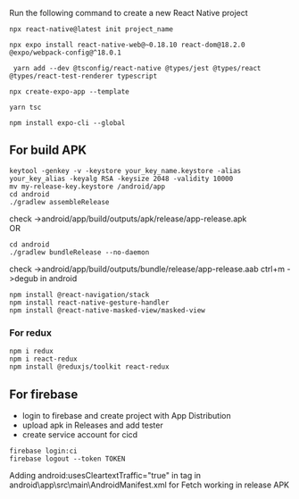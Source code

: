 Run the following command to create a new React Native project
```
npx react-native@latest init project_name
```
```
npx expo install react-native-web@~0.18.10 react-dom@18.2.0 @expo/webpack-config@^18.0.1
```
```
 yarn add --dev @tsconfig/react-native @types/jest @types/react @types/react-test-renderer typescript
```
```
npx create-expo-app --template
```
```
yarn tsc
```
```
npm install expo-cli --global
```
## For build APK
```
keytool -genkey -v -keystore your_key_name.keystore -alias your_key_alias -keyalg RSA -keysize 2048 -validity 10000
mv my-release-key.keystore /android/app
cd android
./gradlew assembleRelease
```
check ->android/app/build/outputs/apk/release/app-release.apk<br>
OR
```
cd android
./gradlew bundleRelease --no-daemon
```
check ->android/app/build/outputs/bundle/release/app-release.aab
ctrl+m ->degub in android


```
npm install @react-navigation/stack
npm install react-native-gesture-handler
npm install @react-native-masked-view/masked-view
```
### For redux
```
npm i redux
npm i react-redux
npm install @reduxjs/toolkit react-redux
```
## For firebase
- login to firebase and create project with App Distribution
- upload apk in Releases and add tester
- create service account for cicd
```
firebase login:ci 
firebase logout --token TOKEN
```
Adding  android:usesCleartextTraffic="true" in <application> tag in android\app\src\main\AndroidManifest.xml for Fetch working in release APK



